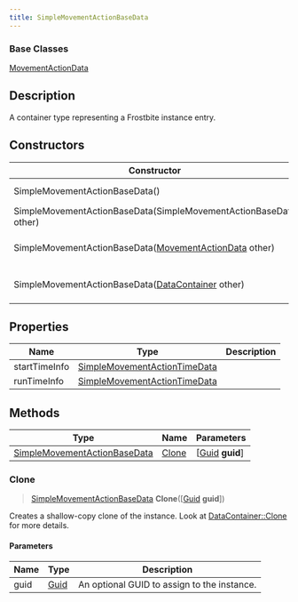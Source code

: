 ```yaml
---
title: SimpleMovementActionBaseData
---
```

### Base Classes

[MovementActionData](MovementActionData)

## Description

A container type representing a Frostbite instance entry.

## Constructors

| Constructor                                                                             | Description                                                                                                                                     |
| --------------------------------------------------------------------------------------- | ----------------------------------------------------------------------------------------------------------------------------------------------- |
| SimpleMovementActionBaseData()                                                          | Create a new instance of this container type.                                                                                                   |
| SimpleMovementActionBaseData(SimpleMovementActionBaseData other)                        | Create a reference copy of an instance of the same type.                                                                                        |
| SimpleMovementActionBaseData([MovementActionData](MovementActionData) other)            | Upcast an instance of type [MovementActionData](MovementActionData) to [SimpleMovementActionBaseData](SimpleMovementActionBaseData).            |
| SimpleMovementActionBaseData([DataContainer](/vext/ref/shared/class/datacontainer) other) | Upcast an instance of type [DataContainer](/vext/ref/shared/class/datacontainer) to [SimpleMovementActionBaseData](SimpleMovementActionBaseData). |

## Properties

| Name          | Type                                                         | Description |
| ------------- | ------------------------------------------------------------ | ----------- |
| startTimeInfo | [SimpleMovementActionTimeData](SimpleMovementActionTimeData) |             |
| runTimeInfo   | [SimpleMovementActionTimeData](SimpleMovementActionTimeData) |             |

## Methods

| Type                                                         | Name            | Parameters                                     |
| ------------------------------------------------------------ | --------------- | ---------------------------------------------- |
| [SimpleMovementActionBaseData](SimpleMovementActionBaseData) | [Clone](#clone) | \[[Guid](/vext/ref/shared/class/guid) **guid**\] |

### Clone

> [SimpleMovementActionBaseData](SimpleMovementActionBaseData) **Clone**(\[[Guid](/vext/ref/shared/class/guid) **guid**\])

Creates a shallow-copy clone of the instance. Look at [DataContainer::Clone](/vext/ref/shared/class/datacontainer#clone) for more details.

#### Parameters

| Name | Type         | Description                                 |
| ---- | ------------ | ------------------------------------------- |
| guid | [Guid](Guid) | An optional GUID to assign to the instance. |
